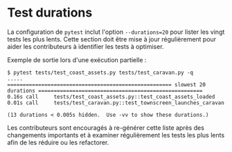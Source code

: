 # Test durations

La configuration de `pytest` inclut l'option `--durations=20` pour lister les
vingt tests les plus lents. Cette section doit être mise à jour régulièrement
pour aider les contributeurs à identifier les tests à optimiser.

Exemple de sortie lors d'une exécution partielle :

```
$ pytest tests/test_coast_assets.py tests/test_caravan.py -q
.....
===================================================== slowest 20 durations =====================================================
0.16s call     tests/test_coast_assets.py::test_coast_assets_loaded
0.01s call     tests/test_caravan.py::test_townscreen_launches_caravan

(13 durations < 0.005s hidden.  Use -vv to show these durations.)
```

Les contributeurs sont encouragés à re-générer cette liste après des changements
importants et à examiner régulièrement les tests les plus lents afin de les
réduire ou les refactorer.
